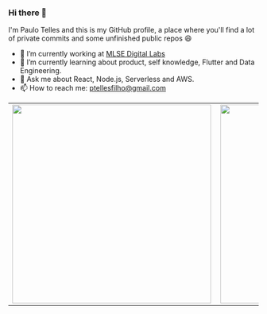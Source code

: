 ### Hi there 👋

I'm Paulo Telles and this is my GitHub profile, a place where you'll find a lot of private commits and some unfinished public repos 😄

- 🔭  I’m currently working at [MLSE Digital Labs](https://github.com/mlsedigital)
- 🌱  I’m currently learning about product, self knowledge, Flutter and Data Engineering.
- 💬  Ask me about React, Node.js, Serverless and AWS.
- 📫  How to reach me: ptellesfilho@gmail.com

<center>
<table>
    <tr>
        <td><img width="400px" align="left" src="https://github-readme-stats.vercel.app/api?username=ptlls&theme=vue&count_private=true"/></td>
        <td><img width="400px" align="left" src="https://github-readme-stats.vercel.app/api/top-langs/?username=ptlls&hide=html&layout=compact&theme=vue&count_private=true" /></td>
    </tr>   
</table>
</center> 
